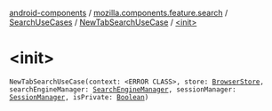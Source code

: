 [android-components](../../../index.md) / [mozilla.components.feature.search](../../index.md) / [SearchUseCases](../index.md) / [NewTabSearchUseCase](index.md) / [&lt;init&gt;](./-init-.md)

# &lt;init&gt;

`NewTabSearchUseCase(context: <ERROR CLASS>, store: `[`BrowserStore`](../../../mozilla.components.browser.state.store/-browser-store/index.md)`, searchEngineManager: `[`SearchEngineManager`](../../../mozilla.components.browser.search/-search-engine-manager/index.md)`, sessionManager: `[`SessionManager`](../../../mozilla.components.browser.session/-session-manager/index.md)`, isPrivate: `[`Boolean`](https://kotlinlang.org/api/latest/jvm/stdlib/kotlin/-boolean/index.html)`)`